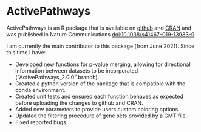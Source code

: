 # ActivePathways
ActivePathways is an R package that is available on [github](https://github.com/reimandlab/ActivePathways) and [CRAN](https://cran.r-project.org/web/packages/ActivePathways/index.html) and was published in Nature Communications [doi:10.1038/s41467-019-13983-9](https://www.nature.com/articles/s41467-019-13983-9)

 
I am currently the main contributor to this package (from June 2021). Since this time I have:
- Developed new functions for p-value merging, allowing for directional information between datasets to be incorporated (“ActivePathways_2.0.0” branch).
- Created a python version of the package that is compatible with the conda environment.
- Created unit tests and ensured each function behaves as expected before uploading the changes to github and CRAN.
- Added new parameters to provide users custom coloring options.
- Updated the filtering procedure of gene sets provided by a GMT file.
- Fixed reported bugs. 
